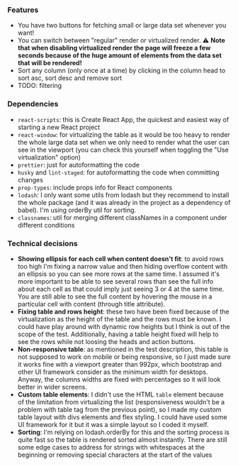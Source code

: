 ### Features

- You have two buttons for fetching small or large data set whenever you
  want!
- You can switch between "regular" render or virtualized render. ⚠️
  **Note that when disabling virtualized render the page will freeze a
  few seconds because of the huge amount of elements from the data set
  that will be rendered!**
- Sort any column (only once at a time) by clicking in the column head
  to sort asc, sort desc and remove sort
- TODO: filtering

### Dependencies

- `react-scripts`: this is Create React App, the quickest and easiest way of starting a new React project
- `react-window`: for virtualizing the table as it would be too heavy to
  render the whole large data set when we only need to render what the
  user can see in the viewport (you can check this yourself when
  toggling the "Use virtualization" option)
- `prettier`: just for autoformatting the code
- `husky` and `lint-staged`: for autoformatting the code when committing
  changes
- `prop-types`: include props info for React components
- `lodash`: I only want some utils from lodash but they recommend to
  install the whole package (and it was already in the project as a
  dependency of babel). I'm using orderBy util for sorting.
- `classnames`: util for merging different classNames in a component
  under different conditions

### Technical decisions

- **Showing ellipsis for each cell when content doesn't fit**: to avoid
  rows too high I'm fixing a narrow value and then hiding overflow
  content with an ellipsis so you can see more rows at the same time. I
  assumed it's more important to be able to see several rows than see
  the full info about each cell as that could imply just seeing 3 or 4
  at the same time. You are still able to see the full content by
  hovering the mouse in a particular cell with content (through title
  attribute).
- **Fixing table and rows height**: these two have been fixed because of
  the virtualization as the height of the table and the rows must be
  known. I could have play around with dynamic row heights but I think
  is out of the scope of the test. Additionally, having a table height
  fixed will help to see the rows while not loosing the heads and action
  buttons.
- **Non-responsive table**: as mentioned in the test description, this
  table is not supposed to work on mobile or being responsive, so I just
  made sure it works fine with a viewport greater than 992px, which
  bootstrap and other UI framework consider as the minimum width for
  desktops. Anyway, the columns widths are fixed with percentages so it
  will look better in wider screens.
- **Custom table elements**: I didn't use the HTML `table` element
  because of the limitation from virtualizing the list (responsiveness
  wouldn't be a problem with table tag from the previous point), so I
  made my custom table layout with divs elements and flex styling. I
  could have used some UI framework for it but it was a simple layout so
  I coded it myself.
- **Sorting**: I'm relying on lodash.orderBy for this and the sorting
  process is quite fast so the table is rendered sorted almost
  instantly. There are still some edge cases to address for strings with
  whitespaces at the beginning or removing special characters at the
  start of the values
